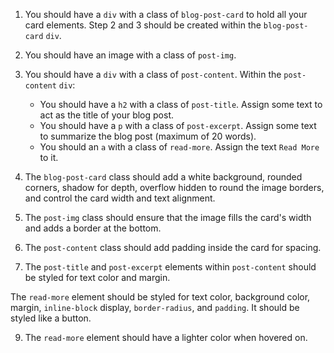1. You should have a `div` with a class of `blog-post-card` to hold all your card elements. Step 2 and 3 should be created within the `blog-post-card` `div`.

2. You should have an image with a class of `post-img`.

3. You should have a `div` with a class of `post-content`. Within the `post-content` `div`:
    - You should have a `h2` with a class of `post-title`. Assign some text to act as the title of your blog post.
    - You should have a `p` with a class of `post-excerpt`. Assign some text to summarize the blog post (maximum of 20 words).
    - You should an `a` with a class of `read-more`. Assign the text `Read More` to it.

4. The `blog-post-card` class should add a white background, rounded corners, shadow for depth, overflow hidden to round the image borders, and control the card width and text alignment.

5. The `post-img` class should ensure that the image fills the card's width and adds a border at the bottom.

6. The `post-content` class should add padding inside the card for spacing.

7. The `post-title` and `post-excerpt` elements within `post-content` should be styled for text color and margin.

The `read-more` element should be styled for text color, background color, margin, `inline-block` display, `border-radius`, and `padding`. It should be styled like a button.

9. The `read-more` element should have a lighter color when hovered on.